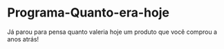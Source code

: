 # Programa-Quanto-era-hoje
 Já parou para pensa quanto valeria hoje um produto que você comprou a anos atrás!
